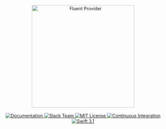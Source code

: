 <p align="center">
    <img src="https://cloud.githubusercontent.com/assets/1342803/24653232/3fd7f94e-1935-11e7-8cd4-1638224cf58e.png" width="320" alt="Fluent Provider">
    <br>
    <br>
    <a href="http://beta.docs.vapor.codes/fluent/package/">
        <img src="http://img.shields.io/badge/read_the-docs-92A8D1.svg" alt="Documentation">
    </a>
    <a href="http://vapor.team">
        <img src="http://vapor.team/badge.svg" alt="Slack Team">
    </a>
    <a href="LICENSE">
        <img src="http://img.shields.io/badge/license-MIT-brightgreen.svg" alt="MIT License">
    </a>
    <a href="https://circleci.com/gh/vapor/fluent-provider">
        <img src="https://circleci.com/gh/vapor/fluent-provider.svg?style=shield" alt="Continuous Integration">
    </a>
    <a href="https://swift.org">
        <img src="http://img.shields.io/badge/swift-3.1-brightgreen.svg" alt="Swift 3.1">
    </a>
</center>
